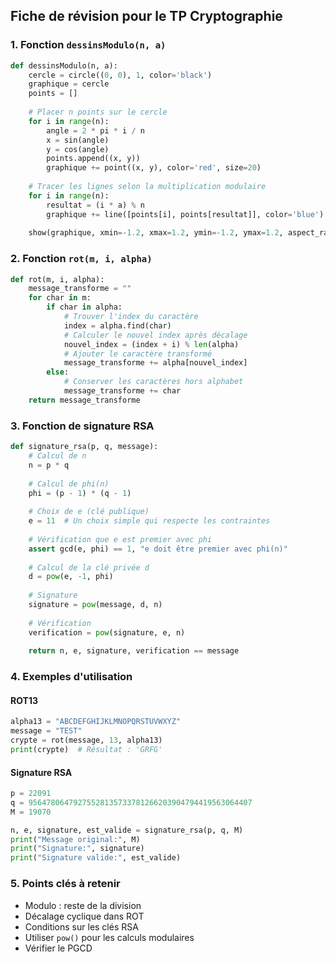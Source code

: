 ## Fiche de révision pour le TP Cryptographie

### 1. **Fonction `dessinsModulo(n, a)`**
```python
def dessinsModulo(n, a):
    cercle = circle((0, 0), 1, color='black')
    graphique = cercle
    points = []
    
    # Placer n points sur le cercle
    for i in range(n):
        angle = 2 * pi * i / n
        x = sin(angle)
        y = cos(angle)
        points.append((x, y))
        graphique += point((x, y), color='red', size=20)
    
    # Tracer les lignes selon la multiplication modulaire
    for i in range(n):
        resultat = (i * a) % n
        graphique += line([points[i], points[resultat]], color='blue')
    
    show(graphique, xmin=-1.2, xmax=1.2, ymin=-1.2, ymax=1.2, aspect_ratio=1)
```

### 2. **Fonction `rot(m, i, alpha)`**
```python
def rot(m, i, alpha):
    message_transforme = ""
    for char in m:
        if char in alpha:
            # Trouver l'index du caractère
            index = alpha.find(char)
            # Calculer le nouvel index après décalage
            nouvel_index = (index + i) % len(alpha)
            # Ajouter le caractère transformé
            message_transforme += alpha[nouvel_index]
        else:
            # Conserver les caractères hors alphabet
            message_transforme += char
    return message_transforme
```

### 3. **Fonction de signature RSA**
```python
def signature_rsa(p, q, message):
    # Calcul de n
    n = p * q
    
    # Calcul de phi(n)
    phi = (p - 1) * (q - 1)
    
    # Choix de e (clé publique)
    e = 11  # Un choix simple qui respecte les contraintes
    
    # Vérification que e est premier avec phi
    assert gcd(e, phi) == 1, "e doit être premier avec phi(n)"
    
    # Calcul de la clé privée d
    d = pow(e, -1, phi)
    
    # Signature
    signature = pow(message, d, n)
    
    # Vérification
    verification = pow(signature, e, n)
    
    return n, e, signature, verification == message
```

### 4. **Exemples d'utilisation**

#### ROT13
```python
alpha13 = "ABCDEFGHIJKLMNOPQRSTUVWXYZ"
message = "TEST"
crypte = rot(message, 13, alpha13)
print(crypte)  # Résultat : 'GRFG'
```

#### Signature RSA
```python
p = 22091
q = 95647806479275528135733781266203904794419563064407
M = 19070

n, e, signature, est_valide = signature_rsa(p, q, M)
print("Message original:", M)
print("Signature:", signature)
print("Signature valide:", est_valide)
```

### 5. **Points clés à retenir**
- Modulo : reste de la division
- Décalage cyclique dans ROT
- Conditions sur les clés RSA
- Utiliser `pow()` pour les calculs modulaires
- Vérifier le PGCD
